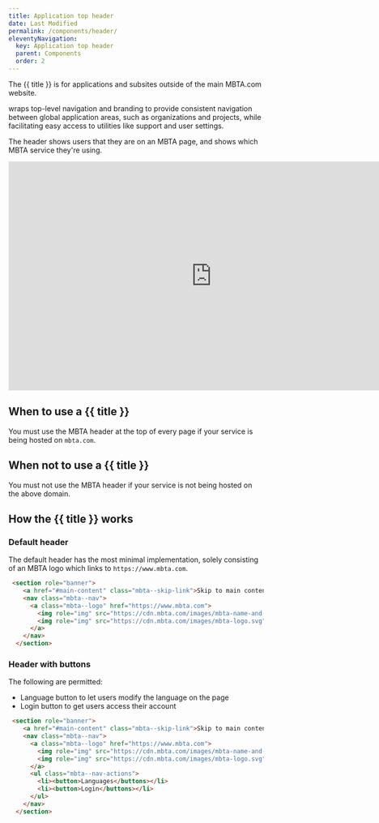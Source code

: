 ```yaml
---
title: Application top header
date: Last Modified 
permalink: /components/header/
eleventyNavigation:
  key: Application top header
  parent: Components 
  order: 2
---
```


<p class="text-2xl">The {{ title }} is for applications and subsites outside of the main MBTA.com website.</p>


wraps top-level navigation and branding to provide consistent navigation between global application areas, such as organizations and projects, while facilitating easy access to utilities like support and user settings.

The header shows users that they are on an MBTA page, and shows which MBTA service they're using.

<iframe style="border: 1px solid rgba(0, 0, 0, 0.1);" width="800" height="450" src="https://www.figma.com/embed?embed_host=share&url=https%3A%2F%2Fwww.figma.com%2Fdesign%2FIupfoRXJNItGDD8ZaZCxDz%2FDRAFT%253A-Rider-facing-Design-System%3Fnode-id%3D751-463%26t%3DtmHlFMXSdzDGXYaK-1" allowfullscreen></iframe>

## When to use a {{ title }}

You must use the MBTA header at the top of every page if your service is being hosted on `mbta.com`.

## When not to use a {{ title }}

You must not use the MBTA header if your service is not being hosted on the above domain.

## How the {{ title }} works

### Default header

The default header has the most minimal implementation, solely consisting of an MBTA logo which links to `https://www.mbta.com`.


```html
 <section role="banner">
    <a href="#main-content" class="mbta--skip-link">Skip to main content</a>
    <nav class="mbta--nav">
      <a class="mbta--logo" href="https://www.mbta.com">
        <img role="img" src="https://cdn.mbta.com/images/mbta-name-and-logo.svg" width="198" height="36" alt="Massachusetts Bay Transportation Authority" />
        <img role="img" src="https://cdn.mbta.com/images/mbta-logo.svg" width="36" height="36" alt="Massachusetts Bay Transportation Authority" />
      </a>
    </nav>
  </section>
```


### Header with buttons

The following are permitted:

- Language button to let users modify the language on the page
- Login button to get users access their account

```html
 <section role="banner">
    <a href="#main-content" class="mbta--skip-link">Skip to main content</a>
    <nav class="mbta--nav">
      <a class="mbta--logo" href="https://www.mbta.com">
        <img role="img" src="https://cdn.mbta.com/images/mbta-name-and-logo.svg" width="198" height="36" alt="Massachusetts Bay Transportation Authority" />
        <img role="img" src="https://cdn.mbta.com/images/mbta-logo.svg" width="36" height="36" alt="Massachusetts Bay Transportation Authority" />
      </a>
      <ul class="mbta--nav-actions">
        <li><button>Languages</buttons></li>
        <li><button>Login</buttons></li>
      </ul>
    </nav>
  </section>
```
